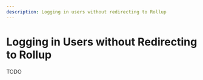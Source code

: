 ```yaml
---
description: Logging in users without redirecting to Rollup
---
```


# Logging in Users without Redirecting to Rollup

TODO

